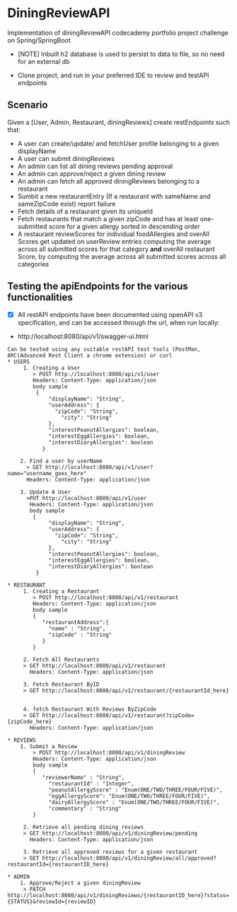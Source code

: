 # DiningReviewAPI
Implementation of diningReviewAPI codecademy portfolio project challenge on Spring/SpringBoot

- [NOTE] Inbuilt h2 database is used to persist to data to file, so no need for an external db

- Clone project, and run in your preferred IDE to review and testAPI endpoints

## Scenario
Given a [User, Admin, Restaurant, diningReviews] create restEndpoints such that:
- A user can create/update/ and fetchUser profile belonging to a given displayName
- A user can submit diningReviews
- An admin can list all dining reviews pending approval
- An admin can approve/reject a given dining review
- An admin can fetch all approved diningReviews belonging to a restaurant
- Sumbit a new restaurantEntry (If a restaurant with sameName and sameZipCode exist) report failure
- Fetch details of a restaurant given its uniqueId
- Fetch restaurants that match a given zipCode and has at least one-submitted score for a given allergy sorted in
  descending order
- A restaurant reviewScores for individual foodAllergies and overAll Scores get updated on userReview entries
 computing the average across all submitted scores for that category **and** overAll restaurant Score, by computing
 the average across all submitted scores across all categories
 
 ## Testing the apiEndpoints for the various functionalities
 - [x] All restAPI endpoints have been documented using openAPI v3 specification, and can be accessed through the url,
 when run locally:
 - http://localhost:8080/api/v1/swagger-ui.html
 
 ```
 Can be tested using any suitable restAPI test tools (PostMan, ARC(Advanced Rest Client a chrome extension) or curl
* USERS
      1. Creating a User
         > POST http://localhost:8080/api/v1/user
         Headers: Content-Type: application/json
         body sample
          {
              "displayName": "String",
              "userAddress": {
                "zipCode": "String",
                  "city": "String"
              },
              "interestPeanutAllergies": boolean,
              "interestEggAllergies": boolean,
              "interestDiaryAllergies": boolean
            } 
       
     2. Find a user by userName
       > GET http://localhost:8080/api/v1/user?name="username_goes_here"
       Headers: Content-Type: application/json
       
     3. Update A User
       >PUT http://localhost:8080/api/v1/user
        Headers: Content-Type: application/json
        body sample
         {
              "displayName": "String",
              "userAddress": {
                "zipCode": "String",
                  "city": "String"
              },
              "interestPeanutAllergies": boolean,
              "interestEggAllergies": boolean,
              "interestDiaryAllergies": boolean
          } 
    
* RESTAURANT
      1. Creating a Restaurant
         > POST http://localhost:8080/api/v1/restaurant
         Headers: Content-Type: application/json
         body sample
         {
            "restaurantAddress":{
              "name" : "String",
              "zipCode" : "String"
            }
         }
      
      2. Fetch All Restaurants
      > GET http://localhost:8080/api/v1/restaurant
        Headers: Content-Type: application/json
       
      3. Fetch Restaurant ByID
      > GET http://localhost:8080/api/v1/restaurant/{restaurantId_here}
                
                
      4. fetch Restaurant With Reviews ByZipCode
      > GET http://localhost:8080/api/v1/restaurant?zipCode={zipCode_here}
        Headers: Content-Type: application/json
        
* REVIEWS
     1. Submit a Review
         > POST http://localhost:8080/api/v1/diningReview
         Headers: Content-Type: application/json
         body sample
         {
            "reviewerName" : "String",
              "restaurantId" : "Integer",
              "peanutAllergyScore" : "Enum(ONE/TWO/THREE/FOUR/FIVE)",
              "eggAllergyScore": "Enum(ONE/TWO/THREE/FOUR/FIVE)",
              "dairyAllergyScore" : "Enum(ONE/TWO/THREE/FOUR/FIVE)",
              "commentary" : "String"
         }
       
      2. Retrieve all pending dining reviews
      > GET http://localhost:8080/api/v1/diningReview/pending
        Headers: Content-Type: application/json
        
      3. Retrieve all approved reviews for a given restaurant
      > GET http://localhost:8080/api/v1/diningReview/all/approved?restaurantId={restaurantID_here}
     
* ADMIN
     1. Approve/Reject a given diningReview
      > PATCH http://localhost:8080/api/v1/diningReviews/{restaurantID_here}?status={STATUS}&reviewId={reviewID}
         
       
       

                
      
      

 ```
 
